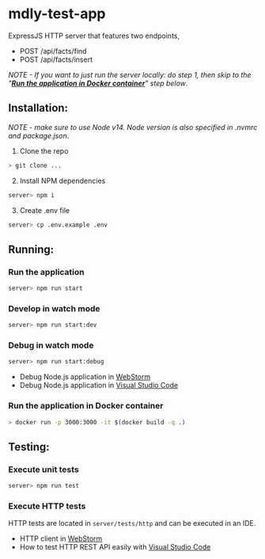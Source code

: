 # mdly-test-app
ExpressJS HTTP server that features two endpoints, 
- POST /api/facts/find
- POST /api/facts/insert

_NOTE - If you want to just run the server locally: do step 1, then skip to the "**[Run the application in Docker container](#run-the-application-in-docker-container)**" step below_.

## Installation:
*NOTE - make sure to use Node v14. Node version is also specified in .nvmrc and package.json*.
1. Clone the repo
```bash
> git clone ...
```
2. Install NPM dependencies
```bash
server> npm i
```
3. Create .env file
```bash
server> cp .env.example .env
```

## Running:
### Run the application
```bash
server> npm run start
```

### Develop in watch mode
```bash
server> npm run start:dev
```

### Debug in watch mode
```bash
server> npm run start:debug
```
- Debug Node.js application in [WebStorm](https://www.jetbrains.com/help/webstorm/running-and-debugging-node-js.html)
- Debug Node.js application in [Visual Studio Code](https://code.visualstudio.com/docs/nodejs/nodejs-debugging)

### Run the application in Docker container
```bash
> docker run -p 3000:3000 -it $(docker build -q .)
```

## Testing:
### Execute unit tests
```bash
server> npm run test
```

### Execute HTTP tests
HTTP tests are located in `server/tests/http` and can be executed in an IDE.
- HTTP client in [WebStorm](https://www.jetbrains.com/help/webstorm/http-client-in-product-code-editor.html)
- How to test HTTP REST API easily with [Visual Studio Code](https://developers.refinitiv.com/en/article-catalog/article/how-to-test-http-rest-api-easily-with-visual-studio-code---thund)
